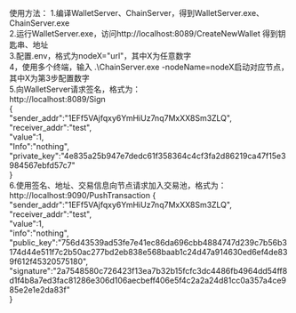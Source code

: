 使用方法： 1.编译WalletServer、ChainServer，得到WalletServer.exe、ChainServer.exe  
2.运行WalletServer.exe，访问http://localhost:8089/CreateNewWallet 得到钥匙串、地址  
3.配置.env，格式为nodeX="url"，其中X为任意数字  
4，使用多个终端，输入 .\ChainServer.exe -nodeName=nodeX启动对应节点，其中X为第3步配置数字  
5.向WalletServer请求签名，格式为：  
http://localhost:8089/Sign  
{  
"sender_addr":"1EFf5VAjfqxy6YmHiUz7nq7MxXX8Sm3ZLQ",  
"receiver_addr":"test",  
"value":1,  
"Info":"nothing",  
"private_key":"4e835a25b947e7dedc61f358364c4cf3fa2d86219ca47f15e3984567ebfd57c7"  
}  
6.使用签名、地址、交易信息向节点请求加入交易池，格式为： http://localhost:9090/PushTransaction {  
"sender_addr":"1EFf5VAjfqxy6YmHiUz7nq7MxXX8Sm3ZLQ",  
"receiver_addr":"test",  
"value":1,  
"info":"nothing",  
"public_key":"756d43539ad53fe7e41ec86da696cbb4884747d239c7b56b3174d44e511f7c2b50ac277bd2eb838e568baab1c24d47a914630ed6ef4de839f612f45320575180",  
"signature":"2a7548580c726423f13ea7b32b15fcfc3dc4486fb4964dd54ff8d1f4b8a7ed3fac81286e306d106aecbeff406e5f4c2a2a24d81cc0a357a4ce985e2e1e2da83f"  
}